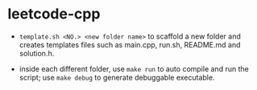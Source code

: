 # leetcode-cpp

- `template.sh <NO.> <new folder name>` to scaffold a new folder and creates templates files such as main.cpp, run.sh, README.md and solution.h.

- inside each different folder, use `make run` to auto compile and run the script; use `make debug` to generate debuggable executable.
